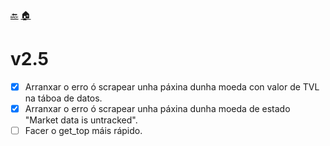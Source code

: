 [🔙](https://github.com/Ran-n/coinmarketcap_scrapper/blob/main/doc/xFCR/indekso.md)
[🏠](https://github.com/Ran-n/coinmarketcap_scrapper/blob/main/README.md)

# v2.5

- [X] Arranxar o erro ó scrapear unha páxina dunha moeda con valor de TVL na táboa de datos.
- [X] Arranxar o erro ó scrapear unha páxina dunha moeda de estado "Market data is untracked".
- [ ] Facer o get\_top máis rápido.
